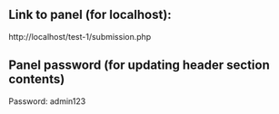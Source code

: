 ## Link to panel (for localhost):
http://localhost/test-1/submission.php

## Panel password (for updating header section contents)
Password: admin123
